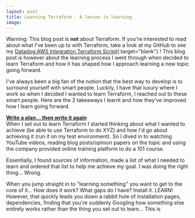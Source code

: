 ```yaml
---
layout: post
title: Learning Terraform - A lesson in learning
image:
---
```

Warning: This blog post is **not** about Terraform. If you're interested to read about what I've been up to with Terraform, take a look at my GitHub to see my [Datadog:AWS Integration Terraform Script](https://github.com/ali-shaw/Terraform--Datadog-AWS-Integration){:target="blank"} ! This blog post _is_ however about the learning process I went through when decided to learn Terraform and how it has shaped how I approach learning a new topic going forward.

I've always been a big fan of the notion that the best way to develop is to surround yourself with smart people. Luckily, I have that luxury where I work so when I decided I wanted to learn Terraform, I reached out to these smart people. Here are the 2 takeaways I learnt and how they've improved how I learn going forward.

**<u>Write a plan... then write it again</u>**  
When I set out to learn Terraform I started thinking about what I wanted to achieve (be able to use Terraform to do XYZ) and how I'd go about achieving it (run it on my test environment). So I dived in to watching YouTube videos, reading blog posts/opinion papers on the topic and using the company provided online training platform to do a 101 course.

Essentially, I found sources of information, made a list of what I needed to learn and ordered that list to help me achieve my goal. I was doing the right thing... Wrong.

When you jump straight in to "learning something" you want to get to the core of it... How does it work? What gaps do I have? Install it. LEARN! However, that quickly leads you down a rabbit hole of installation pages, dependencies, finding that you're suddenly Googling how something else entirely works rather than the thing you set out to learn... This is
